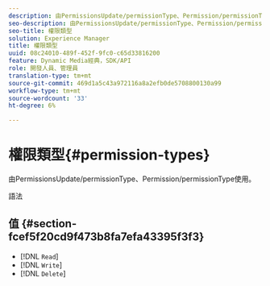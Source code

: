 ```yaml
---
description: 由PermissionsUpdate/permissionType、Permission/permissionType使用。
seo-description: 由PermissionsUpdate/permissionType、Permission/permissionType使用。
seo-title: 權限類型
solution: Experience Manager
title: 權限類型
uuid: 08c24010-489f-452f-9fc0-c65d33816200
feature: Dynamic Media經典，SDK/API
role: 開發人員、管理員
translation-type: tm+mt
source-git-commit: 469d1a5c43a972116a8a2efb0de5708800130a99
workflow-type: tm+mt
source-wordcount: '33'
ht-degree: 6%

---
```



# 權限類型{#permission-types}

由PermissionsUpdate/permissionType、Permission/permissionType使用。

語法

## 值 {#section-fcef5f20cd9f473b8fa7efa43395f3f3}

* [!DNL `Read`]
* [!DNL `Write`]
* [!DNL `Delete`]


